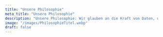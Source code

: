 ```yaml
---
title: "Unsere Philosophie"
meta_title: "Unsere Philosophie"
description: "Unsere Philosophie: Wir glauben an die Kraft von Daten, um fundierte Entscheidungen zu ermöglichen und Unternehmen nachhaltig erfolgreicher zu machen."
image: "/images/PhilosophieTitel.webp"
draft: false
---
```

